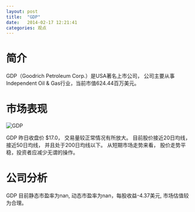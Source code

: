 ```yaml
---
layout: post
title:  "GDP"
date:   2014-02-17 12:21:41
categories: 观点
---
```


# 简介
GDP（Goodrich Petroleum Corp.）是USA著名上市公司，
公司主要从事Independent Oil & Gas行业，当前市值624.44百万美元。

# 市场表现

![GDP](http://finviz.com/chart.ashx?t=GDP&ty=c&ta=1&p=d&s=l)

GDP 昨日收盘价 $17.0，
交易量较正常情况有所放大。
目前股价接近20日均线，
接近50日均线，
并且处于200日均线以下。
从短期市场走势来看，
股价走势平稳，投资者应减少无谓的操作。

# 公司分析
GDP 目前静态市盈率为nan, 动态市盈率为nan，每股收益-4.37美元,
市场估值较为合理。
